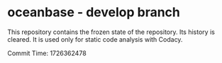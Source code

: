 # oceanbase - develop branch

This repository contains the frozen state of the repository.
Its history is cleared. It is used only for static code
analysis with Codacy.

Commit Time: 1726362478